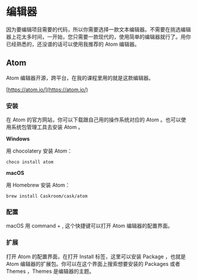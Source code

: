 # 编辑器

因为要编辑项目需要的代码，所以你需要选择一款文本编辑器。不需要在挑选编辑器上花太多时间，一开始，您只需要一款现代的，使用简单的编辑器就行了。用你已经熟悉的，还没谱的话可以使用我推荐的 Atom 编辑器。

## Atom

Atom 编辑器开源，跨平台，在我的课程里用的就是这款编辑器。

[https://atom.io/](https://atom.io/)

### 安装

在 Atom 的官方网站，你可以下载跟自己用的操作系统对应的 Atom 。也可以使用系统包管理工具去安装 Atom 。

**Windows**

用 chocolatery 安装 Atom：

```
choco install atom
```

**macOS**

用 Homebrew 安装 Atom：

```
brew install Caskroom/cask/atom
```

### 配置

macOS 用 command + ,  这个快捷键可以打开 Atom 编辑器的配置界面。

### 扩展

打开 Atom 的配置界面，在打开 Install 标签，这里可以安装 Package ，也就是 Atom 编辑器的扩展包。你可以在这个界面上搜索想要安装的 Packages 或者 Themes ，Themes 是编辑器的主题。





